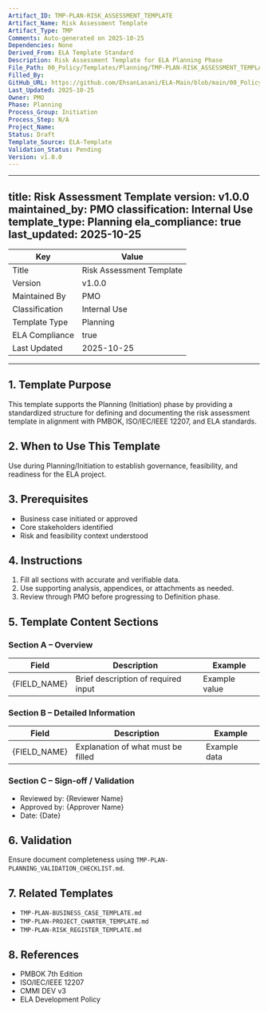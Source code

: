 ```yaml
---
Artifact_ID: TMP-PLAN-RISK_ASSESSMENT_TEMPLATE
Artifact_Name: Risk Assessment Template
Artifact_Type: TMP
Comments: Auto-generated on 2025-10-25
Dependencies: None
Derived_From: ELA Template Standard
Description: Risk Assessment Template for ELA Planning Phase
File_Path: 00_Policy/Templates/Planning/TMP-PLAN-RISK_ASSESSMENT_TEMPLATE.md
Filled_By: 
GitHub_URL: https://github.com/EhsanLasani/ELA-Main/blob/main/00_Policy/Templates/Planning/TMP-PLAN-RISK_ASSESSMENT_TEMPLATE.md
Last_Updated: 2025-10-25
Owner: PMO
Phase: Planning
Process_Group: Initiation
Process_Step: N/A
Project_Name: 
Status: Draft
Template_Source: ELA-Template
Validation_Status: Pending
Version: v1.0.0
---
```


---
title: Risk Assessment Template
version: v1.0.0
maintained_by: PMO
classification: Internal Use
template_type: Planning
ela_compliance: true
last_updated: 2025-10-25
---

| Key | Value |
|-----|-------|
| Title | Risk Assessment Template |
| Version | v1.0.0 |
| Maintained By | PMO |
| Classification | Internal Use |
| Template Type | Planning |
| ELA Compliance | true |
| Last Updated | 2025-10-25 |

---

## 1. Template Purpose
This template supports the Planning (Initiation) phase by providing a standardized structure for defining and documenting the risk assessment template in alignment with PMBOK, ISO/IEC/IEEE 12207, and ELA standards.

## 2. When to Use This Template
Use during Planning/Initiation to establish governance, feasibility, and readiness for the ELA project.

## 3. Prerequisites
- Business case initiated or approved
- Core stakeholders identified
- Risk and feasibility context understood

## 4. Instructions
1. Fill all sections with accurate and verifiable data.
2. Use supporting analysis, appendices, or attachments as needed.
3. Review through PMO before progressing to Definition phase.

## 5. Template Content Sections

### Section A – Overview
| Field | Description | Example |
|--------|--------------|----------|
| {FIELD_NAME} | Brief description of required input | Example value |

### Section B – Detailed Information
| Field | Description | Example |
|--------|--------------|----------|
| {FIELD_NAME} | Explanation of what must be filled | Example data |

### Section C – Sign-off / Validation
- Reviewed by: {Reviewer Name}  
- Approved by: {Approver Name}  
- Date: {Date}  

## 6. Validation
Ensure document completeness using `TMP-PLAN-PLANNING_VALIDATION_CHECKLIST.md`.

## 7. Related Templates
- `TMP-PLAN-BUSINESS_CASE_TEMPLATE.md`
- `TMP-PLAN-PROJECT_CHARTER_TEMPLATE.md`
- `TMP-PLAN-RISK_REGISTER_TEMPLATE.md`

## 8. References
- PMBOK 7th Edition  
- ISO/IEC/IEEE 12207  
- CMMI DEV v3  
- ELA Development Policy  
